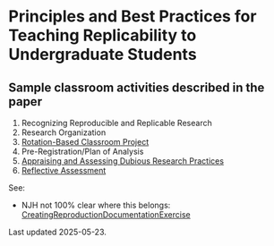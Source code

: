 # Principles and Best Practices for Teaching Replicability to Undergraduate Students

## Sample classroom activities described in the paper

1. Recognizing Reproducible and Replicable Research
2. Research Organization
3. [Rotation-Based Classroom Project](Rotation)
4. Pre-Registration/Plan of Analysis
5. [Appraising and Assessing Dubious Research Practices](Assessing-Dubious-Research)
6. [Reflective Assessment](Reproducible-Code-Self-Assessment)


See:

- NJH not 100% clear where this belongs: 
[CreatingReproductionDocumentationExercise](CreatingReproductionDocumentationExercise)

Last updated 2025-05-23.
